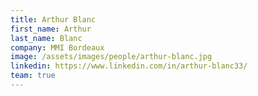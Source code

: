 ```yaml
---
title: Arthur Blanc
first_name: Arthur
last_name: Blanc
company: MMI Bordeaux
image: /assets/images/people/arthur-blanc.jpg
linkedin: https://www.linkedin.com/in/arthur-blanc33/
team: true
---
```

